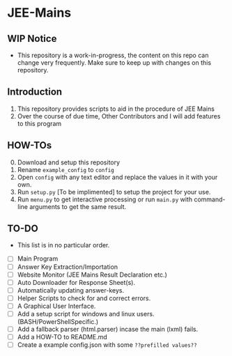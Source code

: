 # JEE-Mains

## WIP Notice

- This repository is a work-in-progress, the content on this repo can change very frequently. Make sure to keep up with changes on this repository.

## Introduction

1. This repository provides scripts to aid in the procedure of JEE Mains
2. Over the course of due time, Other Contributors and I will add features to this program

## HOW-TOs

0. Download and setup this repository
1. Rename `example_config` to `config`
2. Open `config` with any text editor and replace the values in it with your own.
3. Run `setup.py` [To be implimented] to setup the project for your use. 
4. Run `menu.py` to get interactive processing or run `main.py` with command-line arguments to get the same result.

## TO-DO

- This list is in no particular order.

- [ ] Main Program
- [ ] Answer Key Extraction/Importation
- [ ] Website Monitor (JEE Mains Result Declaration etc.)
- [ ] Auto Downloader for Response Sheet(s).
- [ ] Automatically updating answer-keys.
- [ ] Helper Scripts to check for and correct errors.
- [ ] A Graphical User Interface.
- [ ] Add a setup script for windows and linux users. (BASH/PowerShellSpecific.)
- [ ] Add a fallback parser (html.parser) incase the main (lxml) fails.
- [ ] Add a HOW-TO to README.md
- [ ] Create a example config.json with some `??prefilled values??`
